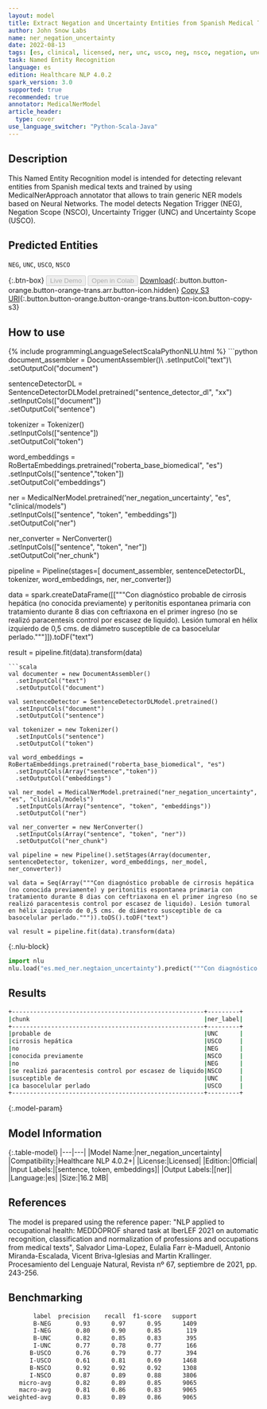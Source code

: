 ```yaml
---
layout: model
title: Extract Negation and Uncertainty Entities from Spanish Medical Texts
author: John Snow Labs
name: ner_negation_uncertainty
date: 2022-08-13
tags: [es, clinical, licensed, ner, unc, usco, neg, nsco, negation, uncertainty]
task: Named Entity Recognition
language: es
edition: Healthcare NLP 4.0.2
spark_version: 3.0
supported: true
recommended: true
annotator: MedicalNerModel
article_header:
  type: cover
use_language_switcher: "Python-Scala-Java"
---
```


## Description

This Named Entity Recognition model is intended for detecting relevant entities from Spanish medical texts and trained by using MedicalNerApproach annotator that allows to train generic NER models based on Neural Networks. 
The model detects Negation Trigger (NEG), Negation Scope (NSCO), Uncertainty Trigger (UNC) and Uncertainty Scope (USCO).

## Predicted Entities

`NEG`, `UNC`, `USCO`, `NSCO`

{:.btn-box}
<button class="button button-orange" disabled>Live Demo</button>
<button class="button button-orange" disabled>Open in Colab</button>
[Download](https://s3.amazonaws.com/auxdata.johnsnowlabs.com/clinical/models/ner_negation_uncertainty_es_4.0.2_3.0_1660357762363.zip){:.button.button-orange.button-orange-trans.arr.button-icon.hidden}
[Copy S3 URI](s3://auxdata.johnsnowlabs.com/clinical/models/ner_negation_uncertainty_es_4.0.2_3.0_1660357762363.zip){:.button.button-orange.button-orange-trans.button-icon.button-copy-s3}

## How to use



<div class="tabs-box" markdown="1">
{% include programmingLanguageSelectScalaPythonNLU.html %}
```python
document_assembler = DocumentAssembler()\
	.setInputCol("text")\
	.setOutputCol("document")
 
sentenceDetectorDL = SentenceDetectorDLModel.pretrained("sentence_detector_dl", "xx")\
	.setInputCols(["document"])\
	.setOutputCol("sentence")

tokenizer = Tokenizer()\
	.setInputCols(["sentence"])\
	.setOutputCol("token")

word_embeddings = RoBertaEmbeddings.pretrained("roberta_base_biomedical", "es")\
	.setInputCols(["sentence","token"])\
	.setOutputCol("embeddings")

ner = MedicalNerModel.pretrained('ner_negation_uncertainty', "es", "clinical/models") \
	.setInputCols(["sentence", "token", "embeddings"]) \
	.setOutputCol("ner")
 
ner_converter = NerConverter()\
	.setInputCols(["sentence", "token", "ner"])\
	.setOutputCol("ner_chunk")

pipeline = Pipeline(stages=[
	document_assembler,
	sentenceDetectorDL,
	tokenizer,
	word_embeddings,
	ner,
	ner_converter])

data = spark.createDataFrame([["""Con diagnóstico probable de cirrosis hepática (no conocida previamente) y peritonitis espontanea primaria con tratamiento durante 8 dias con ceftriaxona en el primer ingreso (no se realizó paracentesis control por escasez de liquido). Lesión tumoral en hélix izquierdo de 0,5 cms. de diámetro susceptible de ca basocelular perlado."""]]).toDF("text")

result = pipeline.fit(data).transform(data)
```
```scala
val documenter = new DocumentAssembler() 
  .setInputCol("text") 
  .setOutputCol("document")

val sentenceDetector = SentenceDetectorDLModel.pretrained()
  .setInputCols("document")
  .setOutputCol("sentence")

val tokenizer = new Tokenizer()
  .setInputCols("sentence")
  .setOutputCol("token")

val word_embeddings = RoBertaEmbeddings.pretrained("roberta_base_biomedical", "es")
  .setInputCols(Array("sentence","token"))
  .setOutputCol("embeddings")

val ner_model = MedicalNerModel.pretrained("ner_negation_uncertainty", "es", "clinical/models")
  .setInputCols(Array("sentence", "token", "embeddings"))
  .setOutputCol("ner")

val ner_converter = new NerConverter()
  .setInputCols(Array("sentence", "token", "ner"))
  .setOutputCol("ner_chunk")

val pipeline = new Pipeline().setStages(Array(documenter, sentenceDetector, tokenizer, word_embeddings, ner_model, ner_converter))

val data = Seq(Array("""Con diagnóstico probable de cirrosis hepática (no conocida previamente) y peritonitis espontanea primaria con tratamiento durante 8 dias con ceftriaxona en el primer ingreso (no se realizó paracentesis control por escasez de liquido). Lesión tumoral en hélix izquierdo de 0,5 cms. de diámetro susceptible de ca basocelular perlado.""")).toDS().toDF("text")

val result = pipeline.fit(data).transform(data)
```


{:.nlu-block}
```python
import nlu
nlu.load("es.med_ner.negtaion_uncertainty").predict("""Con diagnóstico probable de cirrosis hepática (no conocida previamente) y peritonitis espontanea primaria con tratamiento durante 8 dias con ceftriaxona en el primer ingreso (no se realizó paracentesis control por escasez de liquido). Lesión tumoral en hélix izquierdo de 0,5 cms. de diámetro susceptible de ca basocelular perlado.""")
```

</div>

## Results

```bash
+------------------------------------------------------+---------+
|chunk                                                 |ner_label|
+------------------------------------------------------+---------+
|probable de                                           |UNC      |
|cirrosis hepática                                     |USCO     |
|no                                                    |NEG      |
|conocida previamente                                  |NSCO     |
|no                                                    |NEG      |
|se realizó paracentesis control por escasez de liquido|NSCO     |
|susceptible de                                        |UNC      |
|ca basocelular perlado                                |USCO     |
+------------------------------------------------------+---------+
```

{:.model-param}
## Model Information

{:.table-model}
|---|---|
|Model Name:|ner_negation_uncertainty|
|Compatibility:|Healthcare NLP 4.0.2+|
|License:|Licensed|
|Edition:|Official|
|Input Labels:|[sentence, token, embeddings]|
|Output Labels:|[ner]|
|Language:|es|
|Size:|16.2 MB|

## References

The model is prepared using the reference paper: "NLP applied to occupational health: MEDDOPROF shared task at IberLEF 2021 on automatic recognition, classification and normalization of professions and occupations from medical texts", Salvador Lima-Lopez, Eulalia Farr ́e-Maduell, Antonio Miranda-Escalada,
Vicent Briva-Iglesias and Martin Krallinger. Procesamiento del Lenguaje Natural, Revista nº 67, septiembre de 2021, pp. 243-256.

## Benchmarking

```bash
       label  precision    recall  f1-score   support
       B-NEG       0.93      0.97      0.95      1409
       I-NEG       0.80      0.90      0.85       119
       B-UNC       0.82      0.85      0.83       395
       I-UNC       0.77      0.78      0.77       166
      B-USCO       0.76      0.79      0.77       394
      I-USCO       0.61      0.81      0.69      1468
      B-NSCO       0.92      0.92      0.92      1308
      I-NSCO       0.87      0.89      0.88      3806
   micro-avg       0.82      0.89      0.85      9065
   macro-avg       0.81      0.86      0.83      9065
weighted-avg       0.83      0.89      0.86      9065
```
